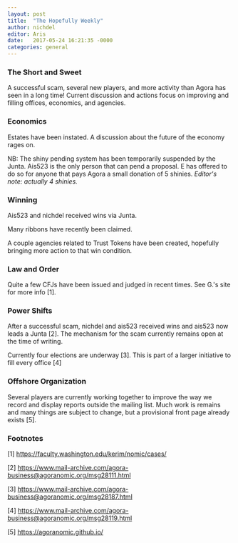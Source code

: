 ```yaml
---
layout: post
title:  "The Hopefully Weekly"
author: nichdel
editor: Aris
date:   2017-05-24 16:21:35 -0000
categories: general
---
```


### The Short and Sweet

A successful scam, several new players, and more activity than Agora has
seen in a long time! Current discussion and actions focus on improving
and filling offices, economics, and agencies.


### Economics

Estates have been instated. A discussion about the future of the
economy rages on.

NB: The shiny pending system has been temporarily suspended by the
Junta. Ais523 is the only person that can pend a proposal. E has offered
to do so for anyone that pays Agora a small donation of 5 shinies. *Editor's
note: actually 4 shinies.*

### Winning

Ais523 and nichdel received wins via Junta.

Many ribbons have recently been claimed.

A couple agencies related to Trust Tokens have been created, hopefully
bringing more action to that win condition.

### Law and Order

Quite a few CFJs have been issued and judged in recent times. See G.'s
site for more info [1].


### Power Shifts

After a successful scam, nichdel and ais523 received wins and ais523
now leads a Junta [2]. The mechanism for the scam currently remains
open at the time of writing.

Currently four elections are underway [3]. This is part of a larger
initiative to fill every office [4]


### Offshore Organization

Several players are currently working together to improve the way we
record and display reports outside the mailing list. Much work is
remains and many things are subject to change, but a provisional front
page already exists [5].

### Footnotes

[1] https://faculty.washington.edu/kerim/nomic/cases/

[2] https://www.mail-archive.com/agora-business@agoranomic.org/msg28111.html

[3] https://www.mail-archive.com/agora-business@agoranomic.org/msg28187.html

[4] https://www.mail-archive.com/agora-business@agoranomic.org/msg28119.html

[5] https://agoranomic.github.io/
